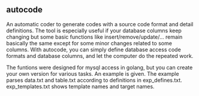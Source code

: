 ## autocode
An automatic coder to generate codes with a source code format and detail definitions. The tool is especially useful if your database columns keep changing but some basic functions like insert/remove/update/... remain basically the same except for some minor changes related to some columns.
With autocode, you can simply define database access code formats and database columns, and let the computer do the repeated work.

The funtions were designed for mysql access in golang, but you can create your own version for various tasks.
An example is given.
The example parses data.txt and table.txt according to definitions in exp_defines.txt.
exp_templates.txt shows template names and target names.